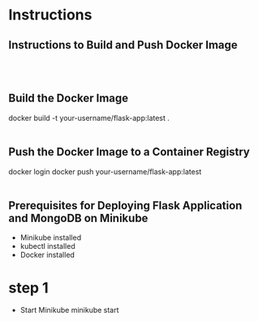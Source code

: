 # Instructions

## Instructions to Build and Push Docker Image
<br>
<br>

## Build the Docker Image
docker build -t your-username/flask-app:latest .
<br>
<br>

## Push the Docker Image to a Container Registry 
docker login docker push your-username/flask-app:latest
<br>
<br>
## Prerequisites for Deploying Flask Application and MongoDB on Minikube
- Minikube installed
- kubectl installed
- Docker installed
# step 1
- Start Minikube
  minikube start
